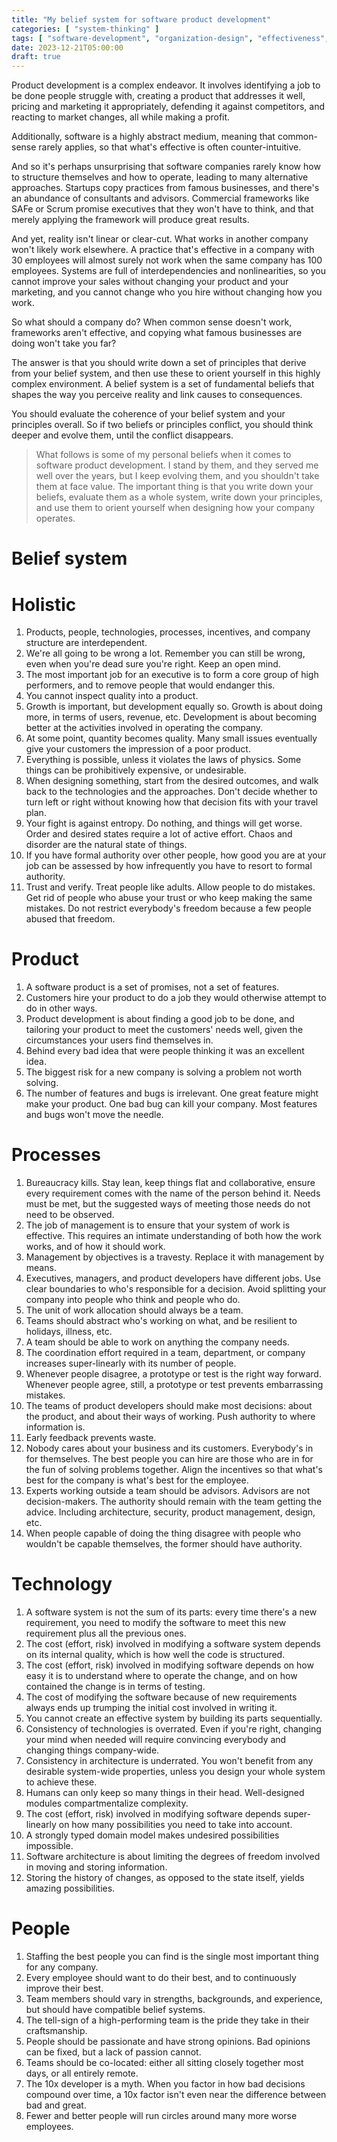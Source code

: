 ```yaml
---
title: "My belief system for software product development"
categories: [ "system-thinking" ]
tags: [ "software-development", "organization-design", "effectiveness", "management", "belief-system" ]
date: 2023-12-21T05:00:00
draft: true
---
```


Product development is a complex endeavor. It involves identifying a job to be done people struggle with, creating a product that addresses it well, pricing and marketing it appropriately, defending it against competitors, and reacting to market changes, all while making a profit.

Additionally, software is a highly abstract medium, meaning that common-sense rarely applies, so that what's effective is often counter-intuitive.

And so it's perhaps unsurprising that software companies rarely know how to structure themselves and how to operate, leading to many alternative approaches. Startups copy practices from famous businesses, and there's an abundance of consultants and advisors. Commercial frameworks like SAFe or Scrum promise executives that they won't have to think, and that merely applying the framework will produce great results.

And yet, reality isn't linear or clear-cut. What works in another company won't likely work elsewhere. A practice that's effective in a company with 30 employees will almost surely not work when the same company has 100 employees. Systems are full of interdependencies and nonlinearities, so you cannot improve your sales without changing your product and your marketing, and you cannot change who you hire without changing how you work.

So what should a company do? When common sense doesn't work, frameworks aren't effective, and copying what famous businesses are doing won't take you far?

The answer is that you should write down a set of principles that derive from your belief system, and then use these to orient yourself in this highly complex environment. A belief system is a set of fundamental beliefs that shapes the way you perceive reality and link causes to consequences.

You should evaluate the coherence of your belief system and your principles overall. So if two beliefs or principles conflict, you should think deeper and evolve them, until the conflict disappears.

> What follows is some of my personal beliefs when it comes to software product development. I stand by them, and they served me well over the years, but I keep evolving them, and you shouldn't take them at face value. The important thing is that you write down your beliefs, evaluate them as a whole system, write down your principles, and use them to orient yourself when designing how your company operates.

# Belief system

# Holistic

1. Products, people, technologies, processes, incentives, and company structure are interdependent.
2. We're all going to be wrong a lot. Remember you can still be wrong, even when you're dead sure you're right. Keep an open mind.
3. The most important job for an executive is to form a core group of high performers, and to remove people that would endanger this.
4. You cannot inspect quality into a product.
5. Growth is important, but development equally so. Growth is about doing more, in terms of users, revenue, etc. Development is about becoming better at the activities involved in operating the company.
6. At some point, quantity becomes quality. Many small issues eventually give your customers the impression of a poor product.
7. Everything is possible, unless it violates the laws of physics. Some things can be prohibitively expensive, or undesirable.
8. When designing something, start from the desired outcomes, and walk back to the technologies and the approaches. Don't decide whether to turn left or right without knowing how that decision fits with your travel plan.
9. Your fight is against entropy. Do nothing, and things will get worse. Order and desired states require a lot of active effort. Chaos and disorder are the natural state of things.
10. If you have formal authority over other people, how good you are at your job can be assessed by how infrequently you have to resort to formal authority.
11. Trust and verify. Treat people like adults. Allow people to do mistakes. Get rid of people who abuse your trust or who keep making the same mistakes. Do not restrict everybody's freedom because a few people abused that freedom.

# Product

1. A software product is a set of promises, not a set of features.
2. Customers hire your product to do a job they would otherwise attempt to do in other ways.
3. Product development is about finding a good job to be done, and tailoring your product to meet the customers' needs well, given the circumstances your users find themselves in.
4. Behind every bad idea that were people thinking it was an excellent idea.
5. The biggest risk for a new company is solving a problem not worth solving.
6. The number of features and bugs is irrelevant. One great feature might make your product. One bad bug can kill your company. Most features and bugs won't move the needle.

# Processes

1. Bureaucracy kills. Stay lean, keep things flat and collaborative, ensure every requirement comes with the name of the person behind it. Needs must be met, but the suggested ways of meeting those needs do not need to be observed.
2. The job of management is to ensure that your system of work is effective. This requires an intimate understanding of both how the work works, and of how it should work.
3. Management by objectives is a travesty. Replace it with management by means.
4. Executives, managers, and product developers have different jobs. Use clear boundaries to who's responsible for a decision. Avoid splitting your company into people who think and people who do.
5. The unit of work allocation should always be a team.
6. Teams should abstract who's working on what, and be resilient to holidays, illness, etc.
7. A team should be able to work on anything the company needs.
8. The coordination effort required in a team, department, or company increases super-linearly with its number of people.
9. Whenever people disagree, a prototype or test is the right way forward. Whenever people agree, still, a prototype or test prevents embarrassing mistakes.
10. The teams of product developers should make most decisions: about the product, and about their ways of working. Push authority to where information is.
11. Early feedback prevents waste.
12. Nobody cares about your business and its customers. Everybody's in for themselves. The best people you can hire are those who are in for the fun of solving problems together. Align the incentives so that what's best for the company is what's best for the employee.
13. Experts working outside a team should be advisors. Advisors are not decision-makers. The authority should remain with the team getting the advice. Including architecture, security, product management, design, etc.
14. When people capable of doing the thing disagree with people who wouldn't be capable themselves, the former should have authority.

# Technology

1. A software system is not the sum of its parts: every time there's a new requirement, you need to modify the software to meet this new requirement plus all the previous ones.
2. The cost (effort, risk) involved in modifying a software system depends on its internal quality, which is how well the code is structured.
3. The cost (effort, risk) involved in modifying software depends on how easy it is to understand where to operate the change, and on how contained the change is in terms of testing.
4. The cost of modifying the software because of new requirements always ends up trumping the initial cost involved in writing it.
5. You cannot create an effective system by building its parts sequentially.
6. Consistency of technologies is overrated. Even if you're right, changing your mind when needed will require convincing everybody and changing things company-wide.
7. Consistency in architecture is underrated. You won't benefit from any desirable system-wide properties, unless you design your whole system to achieve these.
8. Humans can only keep so many things in their head. Well-designed modules compartmentalize complexity.
9. The cost (effort, risk) involved in modifying software depends super-linearly on how many possibilities you need to take into account.
10. A strongly typed domain model makes undesired possibilities impossible.
11. Software architecture is about limiting the degrees of freedom involved in moving and storing information.
12. Storing the history of changes, as opposed to the state itself, yields amazing possibilities.

# People

1. Staffing the best people you can find is the single most important thing for any company.
2. Every employee should want to do their best, and to continuously improve their best.
3. Team members should vary in strengths, backgrounds, and experience, but should have compatible belief systems.
4. The tell-sign of a high-performing team is the pride they take in their craftsmanship.
5. People should be passionate and have strong opinions. Bad opinions can be fixed, but a lack of passion cannot.
6. Teams should be co-located: either all sitting closely together most days, or all entirely remote.
7. The 10x developer is a myth. When you factor in how bad decisions compound over time, a 10x factor isn't even near the difference between bad and great.
8. Fewer and better people will run circles around many more worse employees.